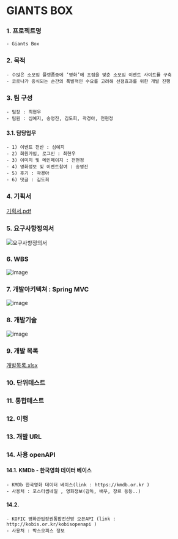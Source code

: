 # GIANTS BOX

### 1. 프로젝트명
    - Giants Box   

### 2. 목적
    - 수많은 소모임 플랫폼중에 ‘영화’에 초점을 맞춘 소모임 이벤트 사이트를 구축
    - 코로나가 종식되는 순간의 폭발적인 수요를 고려해 선점효과를 위한 개발 진행
    
### 3. 팀 구성
    - 팀장 : 최현우
    - 팀원 : 심예지, 송영진, 김도희, 곽경아, 전현정
    
#### 3.1. 담당업무
    - 1) 이벤트 전반 : 심예지
    - 2) 회원가입, 로그인 : 최현우
    - 3) 이미지 및 메인페이지 : 전현정
    - 4) 영화정보 및 이벤트참여 : 송영진
    - 5) 후기 : 곽경아
    - 6) 댓글 : 김도희
    
### 4. 기획서
[기획서.pdf](https://github.com/HYKim8/GIANTS_BOX/files/5450115/UVER_.pdf)

### 5. 요구사항정의서
![요구사항정의서](https://user-images.githubusercontent.com/70499031/98210460-f5cd9580-1f83-11eb-9a34-707a8e4a5d0a.png)

### 6. WBS
![image](https://user-images.githubusercontent.com/70499031/97402388-d1dfd380-1935-11eb-8727-2892a24927b3.png)

### 7. 개발아키텍쳐 : Spring MVC
![image](https://terasolunaorg.github.io/guideline/1.0.1.RELEASE/en/_images/RequestLifecycle.png)

### 8. 개발기술
![image](https://user-images.githubusercontent.com/70499031/98215405-16e5b480-1f8b-11eb-96f5-f75c6f445c70.png)

### 9. 개발 목록
[개발목록.xlsx](https://github.com/HYKim8/GIANTS_BOX/files/5492628/UVER_.xlsx)

### 10. 단위테스트
### 11. 통합테스트
### 12. 이행
### 13. 개발 URL  
### 14. 사용 openAPI
#### 14.1. KMDb - 한국영화 데이터 베이스
    - KMDb 한국영화 데이터 베이스(link : https://kmdb.or.kr )
    - 사용처 : 포스터썸네일 , 영화정보(감독, 배우, 장르 등등..)
#### 14.2. 
    - KOFIC 영화관입장권통합전산망 오픈API (link : http://kobis.or.kr/kobisopenapi )
    - 사용처 : 박스오피스 정보
 
 
